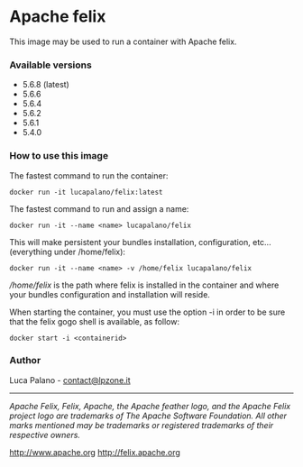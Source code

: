 Apache felix
===================

This image may be used to run a container with Apache felix.

### Available versions
- 5.6.8 (latest)
- 5.6.6
- 5.6.4
- 5.6.2
- 5.6.1
- 5.4.0

### How to use this image

The fastest command to run the container:
```
docker run -it lucapalano/felix:latest
```

The fastest command to run and assign a name:
```
docker run -it --name <name> lucapalano/felix
```

This will make persistent your bundles installation, configuration, etc... (everything under /home/felix):
```
docker run -it --name <name> -v /home/felix lucapalano/felix
```
*/home/felix* is the path where felix is installed in the container and where your bundles configuration and installation will reside.

When starting the container, you must use the option -i in order to be sure that the felix gogo shell is available, as follow:
```
docker start -i <containerid>
```

### Author
Luca Palano - contact@lpzone.it

----------
*Apache Felix, Felix, Apache, the Apache feather logo, and the Apache Felix project logo are trademarks of The Apache Software Foundation. All other marks mentioned may be trademarks or registered trademarks of their respective owners.*

http://www.apache.org
http://felix.apache.org
